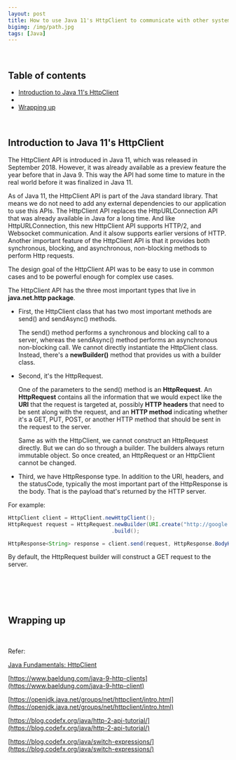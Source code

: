 ```yaml
---
layout: post
title: How to use Java 11's HttpClient to communicate with other systems
bigimg: /img/path.jpg
tags: [Java]
---
```




<br>

## Table of contents
- [Introduction to Java 11's HttpClient](#introduction-to-java-11's-httpclient)
- []()
- [Wrapping up](#wrapping-up)


<br>

## Introduction to Java 11's HttpClient

The HttpClient API is introduced in Java 11, which was released in September 2018. However, it was already available as a preview feature the year before that in Java 9. This way the API had some time to mature in the real world before it was finalized in Java 11.

As of Java 11, the HttpClient API is part of the Java standard library. That means we do not need to add any external dependencies to our application to use this APIs. The HttpClient API replaces the HttpURLConnection API that was already available in Java for a long time. And like HttpURLConnection, this new HttpClient API supports HTTP/2, and Websocket communication. And it alsow supports earlier versions of HTTP. Another important feature of the HttpClient API is that it provides both synchronous, blocking, and asynchronous, non-blocking methods to perform Http requests.

The design goal of the HttpClient API was to be easy to use in common cases and to be powerful enough for complex use cases.

The HttpClient API has the three most important types that live in **java.net.http package**. 
- First, the HttpClient class that has two most important methods are send() and sendAsync() methods.

    The send() method performs a synchronous and blocking call to a server, whereas the sendAsync() method performs an asynchronous non-blocking call. We cannot directly instantiate the HttpClient class. Instead, there's a **newBuilder()** method that provides us with a builder class.

- Second, it's the HttpRequest.

    One of the parameters to the send() method is an **HttpRequest**. An **HttpRequest** contains all the information that we would expect like the **URI** that the request is targeted at, possibly **HTTP headers** that need to be sent along with the request, and an **HTTP method** indicating whether it's a GET, PUT, POST, or another HTTP method that should be sent in the request to the server.
    
    Same as with the HttpClient, we cannot construct an HttpRequest directly. But we can do so through a builder. The builders always return immutable object. So once created, an HttpRequest or an HttpClient cannot be changed.

- Third, we have HttpResponse type. In addition to the URI, headers, and the statusCode, typically the most important part of the HttpResponse is the body. That is the payload that's returned by the HTTP server.

For example:

```java
HttpClient client = HttpClient.newHttpClient();
HttpRequest request = HttpRequest.newBuilder(URI.create("http://google.com"))
                                 .build();

HttpResponse<String> response = client.send(request, HttpResponse.BodyHandlers.ofString());
```

By default, the HttpRequest builder will construct a GET request to the server.

<br>

## 





<br>

## Wrapping up







<br>

Refer:

[Java Fundamentals: HttpClient](https://app.pluralsight.com/library/courses/java-fundamentals-httpclient/table-of-contents)

[https://www.baeldung.com/java-9-http-clients](https://www.baeldung.com/java-9-http-client)

[https://openjdk.java.net/groups/net/httpclient/intro.html](https://openjdk.java.net/groups/net/httpclient/intro.html)

[https://blog.codefx.org/java/http-2-api-tutorial/](https://blog.codefx.org/java/http-2-api-tutorial/)

[https://blog.codefx.org/java/switch-expressions/](https://blog.codefx.org/java/switch-expressions/)